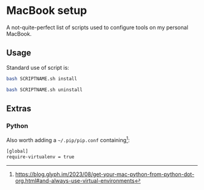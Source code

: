 # MacBook setup

A not-quite-perfect list of scripts used to configure tools on my personal MacBook.

## Usage

Standard use of script is:

```bash
bash SCRIPTNAME.sh install

bash SCRIPTNAME.sh uninstall
```

## Extras

### Python

Also worth adding a `~/.pip/pip.conf` containing[^1]:

```bash
[global]
require-virtualenv = true
```

[^1]: https://blog.glyph.im/2023/08/get-your-mac-python-from-python-dot-org.html#and-always-use-virtual-environments 
